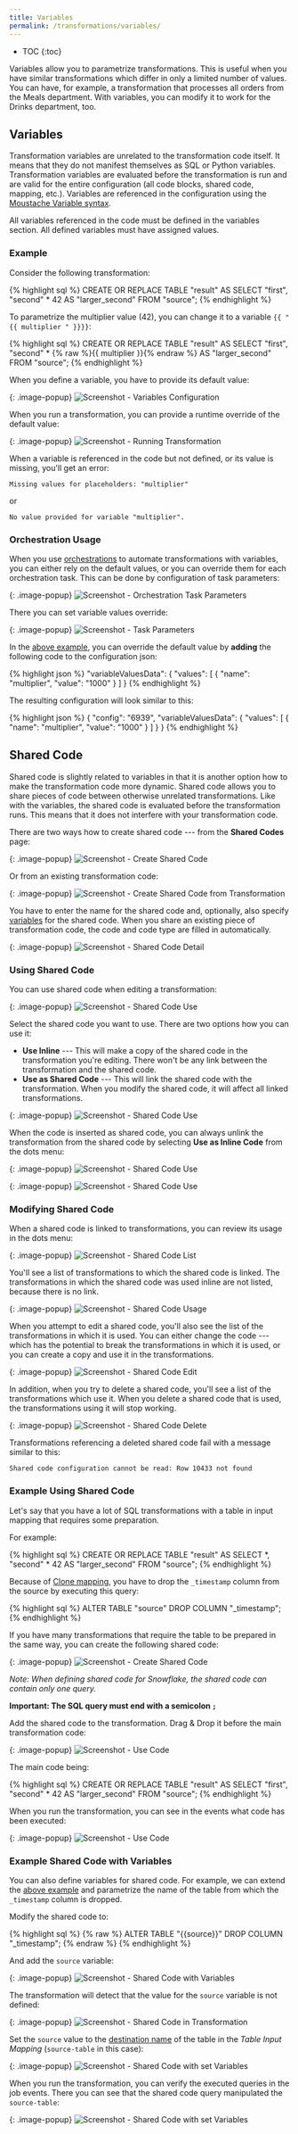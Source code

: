 ```yaml
---
title: Variables
permalink: /transformations/variables/
---
```


* TOC
{:toc}

Variables allow you to parametrize transformations. This is useful when you have similar transformations
which differ in only a limited number of values. You can have, for example, a transformation that
processes all orders from the Meals department. With variables, you can modify it to work for the
Drinks department, too.

## Variables
Transformation variables are unrelated to the transformation code itself. It means that they do not manifest themselves
as SQL or Python variables. Transformation variables are evaluated before the transformation is run and
are valid for the entire configuration (all code blocks, shared code, mapping, etc.). Variables are referenced
in the configuration using the 
[Moustache Variable syntax](https://scalate.github.io/scalate/documentation/mustache.html#Variables).

All variables referenced in the code must be defined in the variables section. All defined variables 
must have assigned values.

### Example
Consider the following transformation:

{% highlight sql %}
CREATE OR REPLACE TABLE "result" AS
	SELECT "first", "second" * 42 AS "larger_second" FROM "source";
{% endhighlight %}

To parametrize the multiplier value (42), you can change it to a variable `{{ "{{ multiplier " }}}}`:

{% highlight sql %}
CREATE OR REPLACE TABLE "result" AS
	SELECT "first", "second" * {% raw %}{{ multiplier }}{% endraw %} AS "larger_second" FROM "source";
{% endhighlight %}

When you define a variable, you have to provide its default value:

{: .image-popup}
![Screenshot - Variables Configuration](/transformations/variables/variables-setting.png)

When you run a transformation, you can provide a runtime override of the default value:

{: .image-popup}
![Screenshot - Running Transformation](/transformations/variables/variables-run.png)

When a variable is referenced in the code but not defined, or its value is missing, 
you'll get an error:

    Missing values for placeholders: "multiplier"

or

    No value provided for variable "multiplier".


### Orchestration Usage
When you use [orchestrations](/orchestrator/) to automate transformations with variables, you can
either rely on the default values, or you can override them for each orchestration task.
This can be done by configuration of task parameters:

{: .image-popup}
![Screenshot - Orchestration Task Parameters](/transformations/variables/orchestration-parameters.png)

There you can set variable values override:

{: .image-popup}
![Screenshot - Task Parameters](/transformations/variables/task-parameters.png)

In the [above example](/transformations/variables/#example), you can override the default 
value by **adding** the following code to the configuration json:

{% highlight json %}
    "variableValuesData": {
        "values": [
            {
                "name": "multiplier",
                "value": "1000"
            }
        ]
    }
{% endhighlight %}

The resulting configuration will look similar to this:

{% highlight json %}
{
    "config": "6939",
    "variableValuesData": {
        "values": [
            {
                "name": "multiplier",
                "value": "1000"
            }
        ]
    }
}
{% endhighlight %}

## Shared Code
Shared code is slightly related to variables in that it is another option how to make the
transformation code more dynamic. Shared code allows you to share pieces of code between
otherwise unrelated transformations. Like with the variables, the shared code is evaluated
before the transformation runs. This means that it does not interfere with your
transformation code.

There are two ways how to create shared code --- from the **Shared Codes** page:

{: .image-popup}
![Screenshot - Create Shared Code](/transformations/variables/shared-code.png)

Or from an existing transformation code:

{: .image-popup}
![Screenshot - Create Shared Code from Transformation](/transformations/variables/shared-code-2.png)

You have to enter the name for the shared code and, optionally, also specify 
[variables](/transformations/variables/#variables) for the shared code. When you share an 
existing piece of transformation code, the code and code type are filled in automatically.

{: .image-popup}
![Screenshot - Shared Code Detail](/transformations/variables/shared-code-detail.png)

### Using Shared Code
You can use shared code when editing a transformation:

{: .image-popup}
![Screenshot - Shared Code Use](/transformations/variables/shared-code-use-1.png)

Select the shared code you want to use. There are two options how you can use it:

- **Use Inline** --- This will make a copy of the shared code in the transformation you're editing. There 
won't be any link between the transformation and the shared code.
- **Use as Shared Code** --- This will link the shared code with the transformation. When you modify the
shared code, it will affect all linked transformations.

{: .image-popup}
![Screenshot - Shared Code Use](/transformations/variables/shared-code-use-2.png)

When the code is inserted as shared code, you can always unlink the transformation
from the shared code by selecting **Use as Inline Code** from the dots menu:

{: .image-popup}
![Screenshot - Shared Code Use](/transformations/variables/shared-code-use-3.png)

{: .image-popup}
![Screenshot - Shared Code Use](/transformations/variables/shared-code-use-4.png)

### Modifying Shared Code
When a shared code is linked to transformations, you can review its usage in the dots menu:

{: .image-popup}
![Screenshot - Shared Code List](/transformations/variables/shared-code-edit.png)

You'll see a list of transformations to which the shared code is linked. The transformations
in which the shared code was used inline are not listed, because there is no link.

{: .image-popup}
![Screenshot - Shared Code Usage](/transformations/variables/shared-code-usage.png)

When you attempt to edit a shared code, you'll also see the list of the transformations in 
which it is used. You can either change the code --- which has the potential to break
the transformations in which it is used, or you can create a copy and use it in the
transformations.

{: .image-popup}
![Screenshot - Shared Code Edit](/transformations/variables/shared-code-edit-2.png)

In addition, when you try to delete a shared code, you'll see a list of the transformations which use it.
When you delete a shared code that is used, the transformations using it will stop working.

{: .image-popup}
![Screenshot - Shared Code Delete](/transformations/variables/shared-code-delete.png)

Transformations referencing a deleted shared code fail with a message similar to this:

    Shared code configuration cannot be read: Row 10433 not found

### Example Using Shared Code

Let's say that you have a lot of SQL transformations with a table in input mapping 
that requires some preparation.

For example:

{% highlight sql %}
CREATE OR REPLACE TABLE "result" AS
	SELECT *, "second" * 42 AS "larger_second" FROM "source";
{% endhighlight %}

Because of [Clone mapping](/transformations/mappings/#snowflake-loading-type), you have 
to drop the `_timestamp` column from the source by executing this query:

{% highlight sql %}
ALTER TABLE "source" DROP COLUMN "_timestamp";
{% endhighlight %}

If you have many transformations that require the table to be prepared in the same way, 
you can create the following shared code:

{: .image-popup}
![Screenshot - Create Shared Code](/transformations/variables/shared-code-drop-1.png)

*Note: When defining shared code for Snowflake, the shared code can contain only one query.*

**Important: The SQL query must end with a semicolon `;`**

Add the shared code to the transformation. Drag & Drop it before the main transformation code:

{: .image-popup}
![Screenshot - Use Code](/transformations/variables/shared-code-drop-2.png)

The main code being:

{% highlight sql %}
CREATE OR REPLACE TABLE "result" AS
	SELECT "first", "second" * 42 AS "larger_second" FROM "source";
{% endhighlight %}

When you run the transformation, you can see in the events what code has been executed: 

{: .image-popup}
![Screenshot - Use Code](/transformations/variables/shared-code-events.png)

### Example Shared Code with Variables
You can also define variables for shared code. 
For example, we can extend the 
[above example](/transformations/variables/#example-using-shared-code)
and parametrize the name of the table from which the `_timestamp` column is dropped.

Modify the shared code to:

{% highlight sql %}
{% raw %}
ALTER TABLE "{{source}}" DROP COLUMN "_timestamp"; 
{% endraw %}
{% endhighlight %}

And add the `source` variable:

{: .image-popup}
![Screenshot - Shared Code with Variables](/transformations/variables/shared-code-variables-1.png)

The transformation will detect that the value for the `source` variable is not defined:

{: .image-popup}
![Screenshot - Shared Code in Transformation](/transformations/variables/shared-code-variables-2.png)

Set the `source` value to the [destination name](/transformations/mappings/#table-input-mapping) of the 
table in the *Table Input Mapping* (`source-table` in this case):

{: .image-popup}
![Screenshot - Shared Code with set Variables](/transformations/variables/shared-code-variables-3.png)

When you run the transformation, you can verify the executed queries in the job events. There
you can see that the shared code query manipulated the `source-table`:

{: .image-popup}
![Screenshot - Shared Code with set Variables](/transformations/variables/shared-code-variables-4.png)
